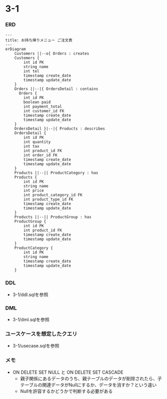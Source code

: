 # 3-1
### ERD
```mermaid
---
title: お持ち帰りメニュー ご注文表
---
erDiagram
    Customers ||--o{ Orders : creates
    Customers {
        int id PK
        string name
        int tel
        timestamp create_date
        timestamp update_date
    }
    Orders ||--|{ OrdersDetail : contains
	  Orders { 
        int id PK
        boolean paid
        int payment_total
        int customer_id FK
        timestamp create_date
        timestamp update_date
    }
    OrdersDetail }|--|{ Products : describes
    OrdersDetail {
        int id PK
        int quantity
        int tax
        int product_id FK
        int order_id FK
        timestamp create_date
        timestamp update_date
    }
    Products ||--|| ProductCategory : has
    Products {
        int id PK
        string name
        int price
        int product_category_id FK
        int product_type_id FK
        timestamp create_date
        timestamp update_date
    }
    Products ||--|| ProductGroup : has
    ProductGroup {
        int id PK
        int product_id FK
        timestamp create_date
        timestamp update_date
    }
    ProductCategory {
        int id PK
        string name
        timestamp create_date
        timestamp update_date
    }
```

### DDL
- 3-1/ddl.sqlを参照 
### DML
- 3-1/dml.sqlを参照 
### ユースケースを想定したクエリ
- 3-1/usecase.sqlを参照

### メモ
- ON DELETE SET NULL と ON DELETE SET CASCADE
  - 親子関係にあるデータのうち、親テーブルのデータが削除されたら、子テーブルの関連データがNullにするか、データを消すか？という違い
  - Nullを許容するかどうかで判断する必要がある
